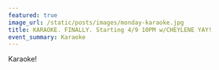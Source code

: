 ```yaml
---
featured: true
image_url: /static/posts/images/monday-karaoke.jpg
title: KARAOKE. FINALLY. Starting 4/9 10PM w/CHEYLENE YAY!
event_summary: Karaoke
---
```


Karaoke!

